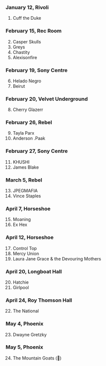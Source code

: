 ### January 12, Rivoli

1. Cuff the Duke

### February 15, Rec Room

2. Casper Skulls
3. Greys
4. Chastity
5. Alexisonfire

### February 19, Sony Centre

6. Helado Negro
7. Beirut

### February 20, Velvet Underground

8. Cherry Glazerr

### February 26, Rebel

9. Tayla Parx
10. Anderson .Paak

### February 27, Sony Centre

11. KHUSHI
12. James Blake

### March 5, Rebel

13. JPEGMAFIA
14. Vince Staples

### April 7, Horseshoe

15. Moaning
16. Ex Hex

### April 12, Horseshoe

17. Control Top
18. Mercy Union
19. Laura Jane Grace & the Devouring Mothers

### April 20, Longboat Hall

20. Hatchie
21. Girlpool

### April 24, Roy Thomson Hall

22. The National

### May 4, Phoenix

23. Dwayne Gretzky

### May 5, Phoenix

24. The Mountain Goats (🐉)
